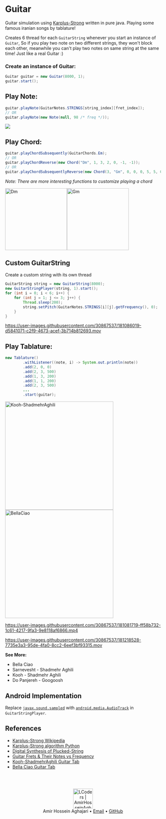 # Guitar
 Guitar simulation using [Karplus-Strong](https://en.wikipedia.org/wiki/Karplus%E2%80%93Strong_string_synthesis) written in pure java. Playing some famous iranian songs by tablature!

Creates 6 thread for each `GuitarString` whenever you start an instance of `Guitar`, So if you play two note on two different strings, they won't block each other, meanwhile you can't play two notes on same string at the same time! Just like a real Guitar :)

### **Create an instance of Guitar:**
```java
Guitar guitar = new Guitar(8000, 1);
guitar.start();
```

## **Play Note:**
```java
guitar.playNote(GuitarNotes.STRINGS[string_index][fret_index]);
// OR
guitar.playNote(new Note(null, 98 /* freq */));
```

![](https://i.pinimg.com/564x/e7/66/fe/e766fe6b05367c663a131809c5d5582d.jpg)

## **Play Chord:**

```java
guitar.playChordSubsequently(GuitarChords.Em);
// OR
guitar.playChordReverse(new Chord("Dm", 1, 3, 2, 0, -1, -1));
// OR
guitar.playChordSubsequentlyReverse(new Chord(3, "Gm", 0, 0, 0, 5, 5, 0));
```
*Note: There are more interesting functions to customize playing a chord*

<img src="https://user-images.githubusercontent.com/30867537/181079773-c1257cfb-06d0-4dee-bfb8-13ae9d5ba60d.jpeg" width=200 title="Dm"><img src="https://user-images.githubusercontent.com/30867537/181080123-a98d2031-836b-49e0-b05d-2f7e30af0c27.png" width=200 title="Gm">

## Custom GuitarString
Create a custom string with its own thread
```java
GuitarString string = new GuitarString(8000);
new GuitarStringPlayer(string, 1).start();
for (int i = 0; i < 6; i++) {
    for (int j = 1; j <= 3; j++) {
        Thread.sleep(200);
        string.setPitch(GuitarNotes.STRINGS[i][j].getFrequency(), 0);
    }
}
```

https://user-images.githubusercontent.com/30867537/181086019-d5841071-c2f9-4673-acef-3b714b812693.mov


## **Play Tablature:**

```java
new Tablature()
        .withListener((note, i) -> System.out.println(note))
        .add(2, 0, 0)
        .add(2, 3, 500)
        .add(1, 3, 200)
        .add(1, 1, 200)
        .add(2, 3, 500)
        ...
        .start(guitar);
```
<img src="https://user-images.githubusercontent.com/30867537/181081997-bfa895cc-788b-4413-a21d-9b73e4eacc5b.jpeg" width=350 title="Kooh-ShadmehrAghili"><img src="https://user-images.githubusercontent.com/30867537/181219837-93be9c4e-1ad0-4077-8d7b-f1d607a59006.jpeg" width=350 title="BellaCiao">

https://user-images.githubusercontent.com/30867537/181081719-ff58b732-1c61-4217-9fa3-9e8118af6866.mp4

https://user-images.githubusercontent.com/30867537/181218528-7735e3a3-95de-4fa0-8cc2-6eef3bf93315.mov

**See More:**
- Bella Ciao
- Sarnevesht - Shadmehr Aghili
- Kooh - Shadmehr Aghili
- Do Panjereh - Googoosh

## Android Implementation

Replace [`javax.sound.sampled`](https://docs.oracle.com/javase/7/docs/api/javax/sound/sampled/package-summary.html) with [`android.media.AudioTrack`](https://developer.android.com/reference/android/media/AudioTrack) in `GuitarStringPlayer`.

## References
- [Karplus-Strong Wikipedia](https://en.wikipedia.org/wiki/Karplus%E2%80%93Strong_string_synthesis)
- [Karplus-Strong algorithm Python](https://flothesof.github.io/Karplus-Strong-algorithm-Python.html)
- [Digital Synthesis of Plucked-String](https://users.soe.ucsc.edu/~karplus/papers/digitar.pdf)
- [Guitar Frets & Their Notes vs Frequency](https://www.pinterest.com/pin/400257485634480639/)
- [Kooh-ShadmehrAghili Guitar Tab](https://www.notdoni.com/music/11351/%D9%86%D8%AA-%D9%88-%D8%AA%D8%A8%D9%84%DA%86%D8%B1-%DA%AF%DB%8C%D8%AA%D8%A7%D8%B1-%D8%A2%D9%87%D9%86%DA%AF-%DA%A9%D9%88%D9%87-%D8%A7%D8%B2-%D8%B4%D8%A7%D8%AF%D9%85%D9%87%D8%B1-%D8%B9%D9%82%DB%8C%D9%84%DB%8C--%D8%A8%D9%87-%D9%87%D9%85%D8%B1%D8%A7%D9%87-%D8%A2%DA%A9%D9%88%D8%B1%D8%AF/)
- [Bella Ciao Guitar Tab](https://www.notdoni.com/music/35032/%D9%86%D8%AA-%DA%AF%DB%8C%D8%AA%D8%A7%D8%B1-%D8%A8%D9%84%D8%A7%DA%86%D8%A7%D9%88-Bella-Ciao-%D8%A8%D9%87-%D9%87%D9%85%D8%B1%D8%A7%D9%87-%D8%AA%D8%A8%D9%84%DA%86%D8%B1-%D9%88-%D8%A2%DA%A9%D9%88%D8%B1%D8%AF-%D9%86%D8%B3%D8%AE%D9%87-%D8%B3%D8%A7%D8%AF%D9%87/)

<br><br>
<div align="center">
  <img width="64" alt="LCoders | AmirHosseinAghajari" src="https://user-images.githubusercontent.com/30867537/90538314-a0a79200-e193-11ea-8d90-0a3576e28a18.png">
  <br><a>Amir Hossein Aghajari</a> • <a href="mailto:amirhossein.aghajari.82@gmail.com">Email</a> • <a href="https://github.com/Aghajari">GitHub</a>
</div>
